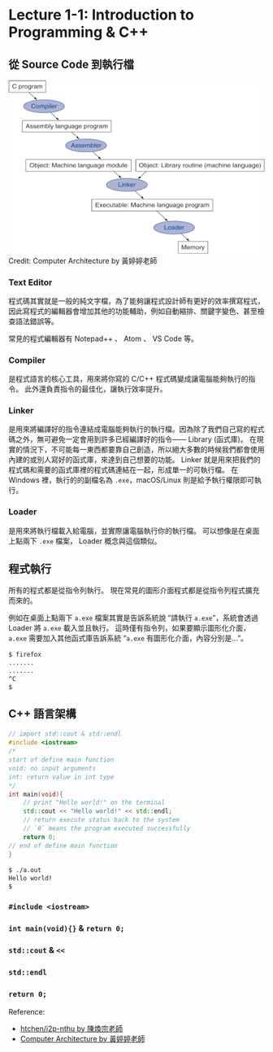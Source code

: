 # Lecture 1-1: Introduction to Programming & C++

## 從 Source Code 到執行檔

![c to program](img/c_to_program.png)
Credit: Computer Architecture by 黃婷婷老師

### Text Editor

程式碼其實就是一般的純文字檔，為了能夠讓程式設計師有更好的效率撰寫程式，因此寫程式的編輯器會增加其他的功能輔助，例如自動縮排、關鍵字變色、甚至檢查語法錯誤等。

常見的程式編輯器有 Notepad++ 、 Atom 、 VS Code 等。

### Compiler  

是程式語言的核心工具，用來將你寫的 C/C++ 程式碼變成讓電腦能夠執行的指令。
此外還負責指令的最佳化，讓執行效率提升。

### Linker  

是用來將編譯好的指令連結成電腦能夠執行的執行檔。因為除了我們自己寫的程式碼之外，無可避免一定會用到許多已經編譯好的指令—— Library (函式庫)。
在現實的情況下，不可能每一東西都要靠自己創造，所以絕大多數的時候我們都會使用內建的或別人寫好的函式庫，來達到自己想要的功能。 
Linker 就是用來把我們的程式碼和需要的函式庫裡的程式碼連結在一起，形成單一的可執行檔。
在 Windows 裡，執行的的副檔名為 `.exe`，macOS/Linux 則是給予執行權限即可執行。

### Loader

是用來將執行檔載入給電腦，並實際讓電腦執行你的執行檔。
可以想像是在桌面上點兩下 `.exe` 檔案， Loader 概念與這個類似。

## 程式執行

所有的程式都是從指令列執行。
現在常見的圖形介面程式都是從指令列程式擴充而來的。

例如在桌面上點兩下 `a.exe` 檔案其實是告訴系統說 “請執行 `a.exe`”，系統會透過 Loader 將 `a.exe` 載入並且執行。
這時僅有指令列，如果要顯示圖形化介面， `a.exe` 需要加入其他函式庫告訴系統 “`a.exe` 有圖形化介面，內容分別是...”。

```console
$ firefox
.......
.......
^C
$
```

## C++ 語言架構

``` c++
// import std::cout & std::endl
#include <iostream>
/* 
start of define main function
void: no input arguments
int: return value in int type
*/
int main(void){
    // print "Hello world!" on the terminal
    std::cout << "Hello world!" << std::endl;
    // return execute status back to the system
    // `0` means the program executed successfully
    return 0;
// end of define main function
}
```

```console
$ ./a.out
Hello world!
$
```

### `#include <iostream>`

### `int main(void){}` & `return 0;`

### `std::cout` & `<<`

### `std::endl`

### `return 0;`


Reference:
* [htchen/i2p-nthu by 陳煥宗老師](https://github.com/htchen/i2p-nthu/tree/master/%E7%A8%8B%E5%BC%8F%E8%A8%AD%E8%A8%88%E4%B8%80/Introduction%20to%20programming)
* [Computer Architecture by 黃婷婷老師](https://ocw.nthu.edu.tw/ocw/index.php?page=course&cid=76)